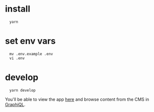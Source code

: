 # install
```shell
  yarn
```

# set env vars
```shell
  mv .env.example .env
  vi .env
```

# develop
```shell
  yarn develop
```
You'll be able to view the app [here](http://localhost:8000) and browse content from the CMS in [GraphiQL](http://localhost:8000/___graphql).
